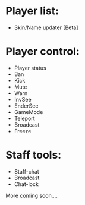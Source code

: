 # Player list:
  - Skin/Name updater [Beta]

# Player control:
  - Player status
  - Ban
  - Kick
  - Mute
  - Warn
  - InvSee
  - EnderSee
  - GameMode
  - Teleport
  - Broadcast
  - Freeze

# Staff tools:
  - Staff-chat
  - Broadcast
  - Chat-lock

More coming soon....

